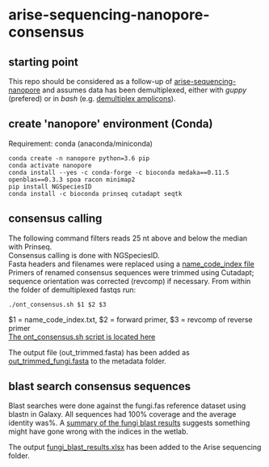 # arise-sequencing-nanopore-consensus
## starting point
This repo should be considered as a follow-up of [arise-sequencing-nanopore](https://github.com/naturalis/arise-sequencing-nanopore) and assumes
data has been demultiplexed, either with *guppy* (prefered) or in *bash* (e.g. [demultiplex amplicons](https://github.com/naturalis/arise-sequencing-nanopore#demultiplex-amplicons-specimens-within-datasets-bash)).

## create 'nanopore' environment (Conda)
Requirement: conda (anaconda/miniconda)

`conda create -n nanopore python=3.6 pip`\
`conda activate nanopore`\
`conda install --yes -c conda-forge -c bioconda medaka==0.11.5 openblas==0.3.3 spoa racon minimap2`\
`pip install NGSpeciesID`\
`conda install -c bioconda prinseq cutadapt seqtk`

## consensus calling
The following command filters reads 25 nt above and below the median with Prinseq.\
Consensus calling is done with NGSpeciesID.\
Fasta headers and filenames were replaced using a [name_code_index file](https://github.com/naturalis/arise-sequencing-nanopore-consensus/blob/main/index_files/name_code_index_fungi.txt)\
Primers of renamed consensus sequences were trimmed using Cutadapt;\
sequence orientation was corrected (revcomp) if necessary.
From within the folder of demultiplexed fastqs run:

`./ont_consensus.sh $1 $2 $3`

$1 = name_code_index.txt, $2 = forward primer, $3 = revcomp of reverse primer\
[The ont_consensus.sh script is located here](https://github.com/naturalis/arise-sequencing-nanopore-consensus/tree/main/scripts/ont_consensus.sh)

The output file (out_trimmed.fasta) has been added as [out_trimmed_fungi.fasta]() to the metadata folder.

## blast search consensus sequences
Blast searches were done against the fungi.fas reference dataset using blastn in Galaxy. All sequences had 100% coverage and the average identity was%. A [summary of the fungi blast results](https://github.com/naturalis/arise-sequencing-nanopore-consensus/blob/main/metadata/fungi_blast.md) suggests something might have gone wrong with the indices in the wetlab.

The output [fungi_blast_results.xlsx](https://docs.google.com/spreadsheets/d/1O1ae-nSbFfYfkCb8iElj5CIIvgTfNb5V/edit?usp=sharing&ouid=109237925768461347094&rtpof=true&sd=true) has been added to the Arise sequencing folder.
